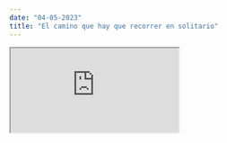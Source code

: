 ```yaml
---
date: "04-05-2023"
title: "El camino que hay que recorrer en solitario"
---
```

<iframe src="https://www.youtube.com/embed/x2zpAt9HUVw" allowfullscreen></iframe>
